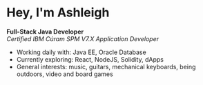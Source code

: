 # Hey, I'm Ashleigh

**Full-Stack Java Developer**<br/>
_Certified IBM Cúram SPM V7.X Application Developer_

- Working daily with: Java EE, Oracle Database
- Currently exploring: React, NodeJS, Solidity, dApps
- General interests: music, guitars, mechanical keyboards, being outdoors, video and board games
